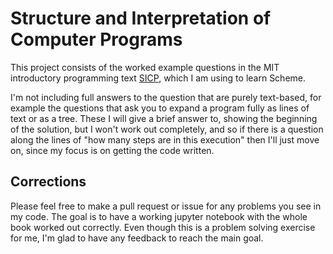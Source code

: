 Structure and Interpretation of Computer Programs
=================================================

This project consists of the worked example questions in the MIT
introductory programming text
[SICP](https://mitpress.mit.edu/sicp/full-text/book/book.html), which I
am using to learn Scheme.

I'm not including full answers to the question that are purely
text-based, for example the questions that ask you to expand a program
fully as lines of text or as a tree. These I will give a brief answer
to, showing the beginning of the solution, but I won't work out
completely, and so if there is a question along the lines of "how many
steps are in this execution" then I'll just move on, since my focus is
on getting the code written.

Corrections
-----------

Please feel free to make a pull request or issue for any problems you
see in my code. The goal is to have a working jupyter notebook with the
whole book worked out correctly. Even though this is a problem solving
exercise for me, I'm glad to have any feedback to reach the main goal.
